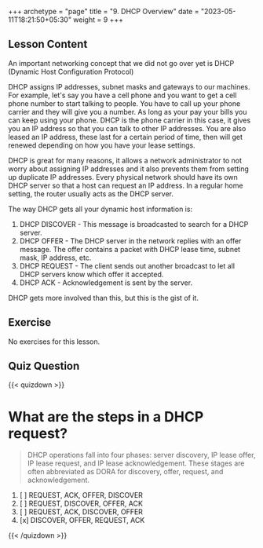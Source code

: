 +++
archetype = "page"
title = "9. DHCP Overview"
date = "2023-05-11T18:21:50+05:30"
weight = 9
+++

## Lesson Content

An important networking concept that we did not go over yet is DHCP (Dynamic Host Configuration Protocol)

DHCP assigns IP addresses, subnet masks and gateways to our machines. For example, let's say you have a cell phone and you want to get a cell phone number to start talking to people. You have to call up your phone carrier and they will give you a number. As long as your pay your bills you can keep using your phone. DHCP is the phone carrier in this case, it gives you an IP address so that you can talk to other IP addresses. You are also leased an IP address, these last for a certain period of time, then will get renewed depending on how you have your lease settings. 

DHCP is great for many reasons, it allows a network administrator to not worry about assigning IP addresses and it also prevents them from setting up duplicate IP addresses. Every physical network should have its own DHCP server so that a host can request an IP address. In a regular home setting, the router usually acts as the DHCP server.

The way DHCP gets all your dynamic host information is:

1. DHCP DISCOVER - This message is broadcasted to search for a DHCP server.
2. DHCP OFFER - The DHCP server in the network replies with an offer message. The offer contains a packet with DHCP lease time, subnet mask, IP address, etc.
3. DHCP REQUEST - The client sends out another broadcast to let all DHCP servers know which offer it accepted.
4. DHCP ACK - Acknowledgement is sent by the server.



DHCP gets more involved than this, but this is the gist of it.

## Exercise

No exercises for this lesson.

## Quiz Question

{{< quizdown >}}

# What are the steps in a DHCP request? 

> DHCP operations fall into four phases: server discovery, IP lease offer, IP lease request, and IP lease acknowledgement. These stages are often abbreviated as DORA for discovery, offer, request, and acknowledgement.

1. [ ] REQUEST, ACK, OFFER, DISCOVER 
2. [ ] REQUEST, DISCOVER, OFFER, ACK
3. [ ] REQUEST, ACK, DISCOVER, OFFER
4. [x] DISCOVER, OFFER, REQUEST, ACK

{{< /quizdown >}}
